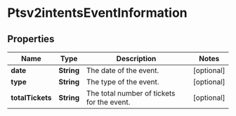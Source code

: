 
# Ptsv2intentsEventInformation

## Properties
Name | Type | Description | Notes
------------ | ------------- | ------------- | -------------
**date** | **String** | The date of the event.  |  [optional]
**type** | **String** | The type of the event.  |  [optional]
**totalTickets** | **String** | The total number of tickets for the event.  |  [optional]



